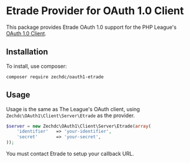# Etrade Provider for OAuth 1.0 Client

This package provides Etrade OAuth 1.0 support for the PHP League's [OAuth 1.0 Client](https://github.com/thephpleague/oauth1-client).

## Installation

To install, use composer:

```
composer require zechdc/oauth1-etrade
```

## Usage

Usage is the same as The League's OAuth client, using `Zechdc\OAuth1\Client\Server\Etrade` as the provider.

```php
$server = new Zechdc\OAuth1\Client\Server\Etrade(array(
    'identifier'   => 'your-identifier',
    'secret'       => 'your-secret',
));
```

You must contact Etrade to setup your callback URL. 
